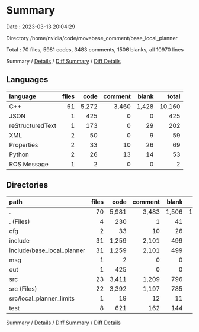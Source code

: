 # Summary

Date : 2023-03-13 20:04:29

Directory /home/nvidia/code/movebase_comment/base_local_planner

Total : 70 files,  5981 codes, 3483 comments, 1506 blanks, all 10970 lines

Summary / [Details](details.md) / [Diff Summary](diff.md) / [Diff Details](diff-details.md)

## Languages
| language | files | code | comment | blank | total |
| :--- | ---: | ---: | ---: | ---: | ---: |
| C++ | 61 | 5,272 | 3,460 | 1,428 | 10,160 |
| JSON | 1 | 425 | 0 | 0 | 425 |
| reStructuredText | 1 | 173 | 0 | 29 | 202 |
| XML | 2 | 50 | 0 | 9 | 59 |
| Properties | 2 | 33 | 10 | 26 | 69 |
| Python | 2 | 26 | 13 | 14 | 53 |
| ROS Message | 1 | 2 | 0 | 0 | 2 |

## Directories
| path | files | code | comment | blank | total |
| :--- | ---: | ---: | ---: | ---: | ---: |
| . | 70 | 5,981 | 3,483 | 1,506 | 10,970 |
| . (Files) | 4 | 230 | 1 | 41 | 272 |
| cfg | 2 | 33 | 10 | 26 | 69 |
| include | 31 | 1,259 | 2,101 | 499 | 3,859 |
| include/base_local_planner | 31 | 1,259 | 2,101 | 499 | 3,859 |
| msg | 1 | 2 | 0 | 0 | 2 |
| out | 1 | 425 | 0 | 0 | 425 |
| src | 23 | 3,411 | 1,209 | 796 | 5,416 |
| src (Files) | 22 | 3,392 | 1,197 | 785 | 5,374 |
| src/local_planner_limits | 1 | 19 | 12 | 11 | 42 |
| test | 8 | 621 | 162 | 144 | 927 |

Summary / [Details](details.md) / [Diff Summary](diff.md) / [Diff Details](diff-details.md)